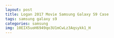 ```yaml
---
layout: post
title: Logan 2017 Movie Samsung Galaxy S9 Case
tags: samsung galaxy s9
categories: samsung
img: 10EIX5uoH6949qo3U1mCwLz3Aqsykk1_H
---
```

